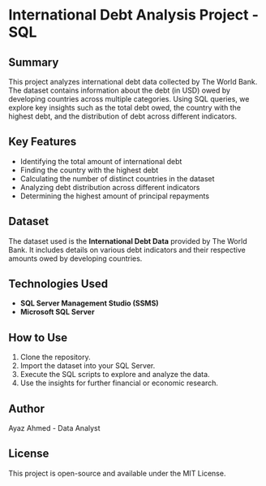 # **International Debt Analysis Project - SQL**

## **Summary**

This project analyzes international debt data collected by The World Bank. The dataset contains information about the debt (in USD) owed by developing countries across multiple categories. Using SQL queries, we explore key insights such as the total debt owed, the country with the highest debt, and the distribution of debt across different indicators.

## **Key Features**

- Identifying the total amount of international debt
- Finding the country with the highest debt
- Calculating the number of distinct countries in the dataset
- Analyzing debt distribution across different indicators
- Determining the highest amount of principal repayments

## **Dataset**

The dataset used is the **International Debt Data** provided by The World Bank. It includes details on various debt indicators and their respective amounts owed by developing countries.

## **Technologies Used**

- **SQL Server Management Studio (SSMS)**
- **Microsoft SQL Server**

## **How to Use**

1. Clone the repository.
2. Import the dataset into your SQL Server.
3. Execute the SQL scripts to explore and analyze the data.
4. Use the insights for further financial or economic research.

## **Author**

Ayaz Ahmed - Data Analyst

## **License**

This project is open-source and available under the MIT License.

